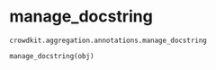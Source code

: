 # manage_docstring

`crowdkit.aggregation.annotations.manage_docstring`

```python
manage_docstring(obj)
```